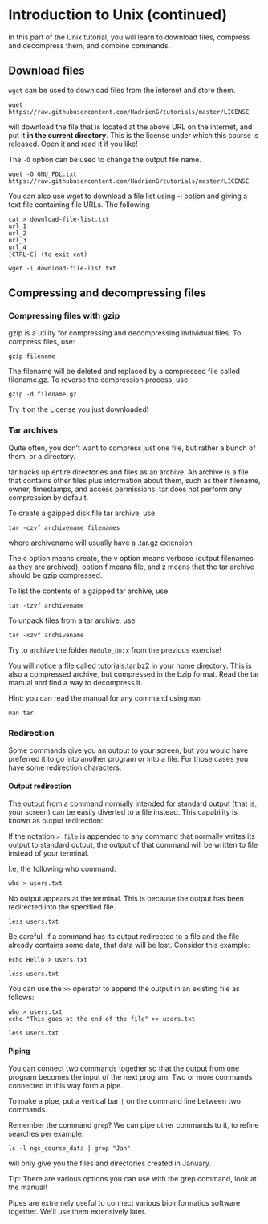 # Introduction to Unix (continued)

In this part of the Unix tutorial, you will learn to download files, compress and decompress them, and combine commands. 

## Download files

`wget` can be used to download files from the internet and store them. 

`wget https://raw.githubusercontent.com/HadrienG/tutorials/master/LICENSE`

will download the file that is located at the above URL on the internet, and put it **in the current directory**. This is the license under which this course is released. Open it and read it if you like!

The `-O` option can be used to change the output file name.

`wget -O GNU_FDL.txt https://raw.githubusercontent.com/HadrienG/tutorials/master/LICENSE`

You can also use wget to download a file list using -i option and giving a text file containing file URLs. The following

```
cat > download-file-list.txt
url_1
url_2
url_3
url_4
[CTRL-C] (to exit cat)
```

`wget -i download-file-list.txt`

## Compressing and decompressing files

### Compressing files with gzip

gzip is a utility for compressing and decompressing individual files. To compress files, use:

`gzip filename`

The filename will be deleted and replaced by a compressed file called filename.gz. To reverse the compression process, use:

`gzip -d filename.gz`

Try it on the License you just downloaded!

### Tar archives

Quite often, you don't want to compress just one file, but rather a bunch of them, or a directory.

tar backs up entire directories and files as an archive. An archive is a file that contains other files plus information about them, such as their filename, owner, timestamps, and access permissions. tar does not perform any compression by default.

To create a gzipped disk file tar archive, use

`tar -czvf archivename filenames`

where archivename will usually have a .tar.gz extension

The c option means create, the v option means verbose (output filenames as they are archived), option f means file, and z means that the tar archive should be gzip compressed.

To list the contents of a gzipped tar archive, use

`tar -tzvf archivename`

To unpack files from a tar archive, use

`tar -xzvf archivename`

Try to archive the folder `Module_Unix` from the previous exercise!

You will notice a file called tutorials.tar.bz2 in your home directory. This is also a compressed archive, but compressed in the bzip format. Read the tar manual and find a way to decompress it.

Hint: you can read the manual for any command using `man`

`man tar`

### Redirection

Some commands give you an output to your screen, but you would have preferred it to go into another program or into a file. For those cases you have some redirection characters.

#### Output redirection

The output from a command normally intended for standard output (that is, your screen) can be easily diverted to a file instead. This capability is known as output redirection:

If the notation `> file` is appended to any command that normally writes its output to standard output, the output of that command will be written to file instead of your terminal.

I.e, the following who command:

`who > users.txt`

No output appears at the terminal. This is because the output has been redirected into the specified file.

`less users.txt`

Be careful, if a command has its output redirected to a file and the file already contains some data, that data will be lost. Consider this example:

`echo Hello > users.txt`

`less users.txt`

You can use the `>>` operator to append the output in an existing file as follows:

```
who > users.txt
echo "This goes at the end of the file" >> users.txt
```

`less users.txt`

#### Piping

You can connect two commands together so that the output from one program becomes the input of the next program. Two or more commands connected in this way form a pipe.

To make a pipe, put a vertical bar `|` on the command line between two commands.

Remember the command `grep`? We can pipe other commands to it, to refine searches per example:

`ls -l ngs_course_data | grep "Jan"`

will only give you the files and directories created in January.

Tip: There are various options you can use with the grep command, look at the manual!

Pipes are extremely useful to connect various bioinformatics software together. We'll use them extensively later.
